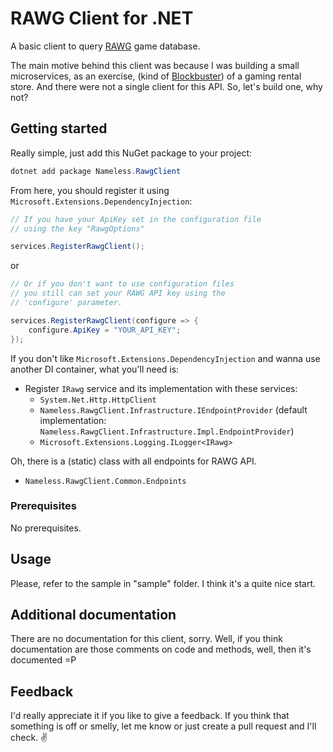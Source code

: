# RAWG Client for .NET

A basic client to query [RAWG](https://rawg.io) game database.

The main motive behind this client was because I was building a small microservices, as an exercise, (kind of [Blockbuster](https://en.wikipedia.org/wiki/Blockbuster_(retailer))) of a gaming rental store. And there were not a single client for this API. So, let's build one, why not?

## Getting started

Really simple, just add this NuGet package to your project:

``` powershell
dotnet add package Nameless.RawgClient
```

From here, you should register it using `Microsoft.Extensions.DependencyInjection`:

``` csharp
// If you have your ApiKey set in the configuration file
// using the key "RawgOptions"

services.RegisterRawgClient();
```
or
``` csharp
// Or if you don't want to use configuration files
// you still can set your RAWG API key using the
// 'configure' parameter.

services.RegisterRawgClient(configure => {
    configure.ApiKey = "YOUR_API_KEY";
});
```

If you don't like `Microsoft.Extensions.DependencyInjection` and wanna use another DI container, what you'll need is:

- Register `IRawg` service and its implementation with these services:
    - `System.Net.Http.HttpClient`
    - `Nameless.RawgClient.Infrastructure.IEndpointProvider` (default implementation: `Nameless.RawgClient.Infrastructure.Impl.EndpointProvider`)
    - `Microsoft.Extensions.Logging.ILogger<IRawg>`

Oh, there is a (static) class with all endpoints for RAWG API.

- `Nameless.RawgClient.Common.Endpoints`

### Prerequisites

No prerequisites.

## Usage

Please, refer to the sample in "sample" folder. I think it's a quite nice start.

## Additional documentation

There are no documentation for this client, sorry. Well, if you think documentation are those comments on code and methods, well, then it's documented =P

## Feedback

I'd really appreciate it if you like to give a feedback. If you think that something is off or smelly, let me know or just create a pull request and I'll check. :v: